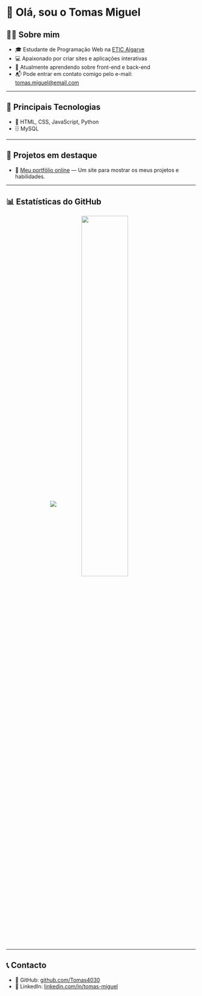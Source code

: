 # 👋 Olá, sou o Tomas Miguel

## 🧑‍💻 Sobre mim
- 🎓 Estudante de Programação Web na [ETIC Algarve](https://www.eticalg.com/)
- 💻 Apaixonado por criar sites e aplicações interativas
- 🌱 Atualmente aprendendo sobre front-end e back-end
- 📬 Pode entrar em contato comigo pelo e-mail: [tomas.miguel@email.com](mailto:tomas.miguel@email.com)

---

## 🚀 Principais Tecnologias
- 🔧 HTML, CSS, JavaScript, Python
- 🗄️ MySQL

---

## 🧰 Projetos em destaque
- 🎨 [Meu portfólio online](https://tomas4030.github.io/Tm-Portfolio/) — Um site para mostrar os meus projetos e habilidades.

---

## 📊 Estatísticas do GitHub

<div align="center">
  <img src="https://github-readme-stats.vercel.app/api?username=Tomas4030&show_icons=true&theme=tokyonight&hide_border=true" style="min-height: 200px;" />
  <img src="https://github-readme-stats.vercel.app/api/top-langs/?username=Tomas4030&layout=compact&theme=tokyonight&hide_border=true" width="49.5%" style="min-height: 200px;" />
</div>

---

## 📞 Contacto

- 🐙 GitHub: [github.com/Tomas4030](https://github.com/Tomas4030)
- 💼 LinkedIn: [linkedin.com/in/tomas-miguel](https://www.linkedin.com/in/tomas-miguel)
